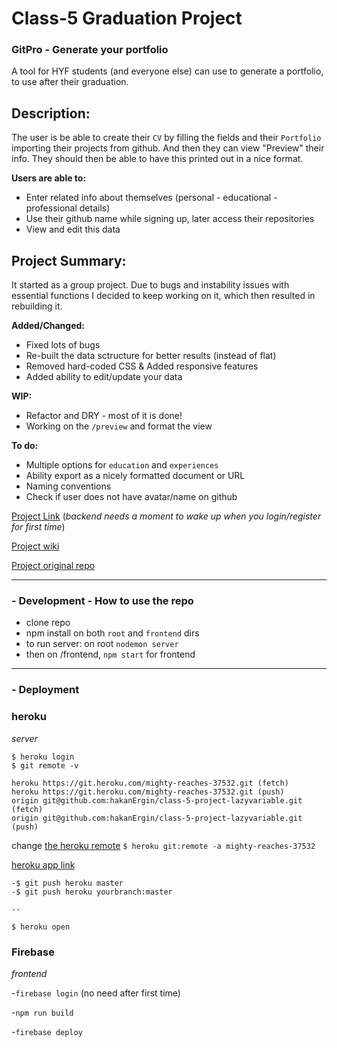 # Class-5 Graduation Project

### GitPro - Generate your portfolio

A tool for HYF students (and everyone else) can use to generate a portfolio, to use after their graduation.

## Description:

The user is be able to create their `CV` by filling the fields and their `Portfolio` importing their projects from github. And then they can view "Preview" their info. They should then be able to have this printed out in a nice format.

**Users are able to:**

- Enter related info about themselves (personal - educational - professional details)
- Use their github name while signing up, later access their repositories
- View and edit this data

## Project Summary:

It started as a group project. Due to bugs and instability issues with essential functions I decided to keep working on it, which then resulted in rebuilding it.

**Added/Changed:**

- Fixed lots of bugs
- Re-built the data sctructure for better results (instead of flat)
- Removed hard-coded CSS & Added responsive features
- Added ability to edit/update your data

**WIP:**

- Refactor and DRY - most of it is done!
- Working on the `/preview` and format the view

**To do:**

- Multiple options for `education` and `experiences`
- Ability export as a nicely formatted document or URL
- Naming conventions
- Check if user does not have avatar/name on github

[Project Link](https://portfolio-d9052.firebaseapp.com/)
(_backend needs a moment to wake up when you login/register for first time_)

[Project wiki](https://github.com/HackYourFutureBelgium/class-5-project/wiki/lazyvariable)

[Project original repo](https://github.com/HackYourFutureBelgium/class-5-project-lazyvariable)

---

### - Development - How to use the repo

- clone repo
- npm install on both `root` and `frontend` dirs
- to run server: on root `nodemon server`
- then on /frontend, `npm start` for frontend

---

### - Deployment

### heroku

_server_

```
$ heroku login
$ git remote -v
```

```
heroku https://git.heroku.com/mighty-reaches-37532.git (fetch)
heroku https://git.heroku.com/mighty-reaches-37532.git (push)
origin git@github.com:hakanErgin/class-5-project-lazyvariable.git (fetch)
origin git@github.com:hakanErgin/class-5-project-lazyvariable.git (push)
```

change [the heroku remote](https://stackoverflow.com/questions/6226846/how-to-change-a-git-remote-on-heroku)
`$ heroku git:remote -a mighty-reaches-37532`

[heroku app link](https://mighty-reaches-37532.herokuapp.com/)

```
-$ git push heroku master
-$ git push heroku yourbranch:master

--

$ heroku open
```

### Firebase

_frontend_

-`firebase login` (no need after first time)

-`npm run build`

-`firebase deploy`
